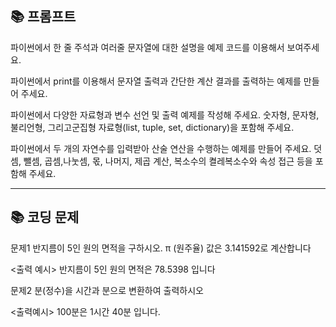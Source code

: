 ## 📚 프롬프트

파이썬에서 한 줄 주석과 여러줄 문자열에 대한 설명을 예제 코드를 이용해서 보여주세요.

파이썬에서 print를 이용해서 문자열 출력과 간단한 계산 결과를 출력하는 예제를 만들어 주세요.

파이썬에서 다양한 자료형과 변수 선언 및 출력 예제를 작성해 주세요. 숫자형, 문자형, 불리언형, 그리고군집형 자료형(list, tuple, set, dictionary)을 포함해 주세요.

파이썬에서 두 개의 자연수를 입력받아 산술 연산을 수행하는 예제를 만들어 주세요. 덧셈, 뺄셈, 곱셈,나눗셈, 몫, 나머지, 제곱 계산, 복소수의 켤레복소수와 속성 접근 등을 포함해 주세요.


---

## 📚 코딩 문제

문제1
반지름이 5인 원의 면적을 구하시오.
π (원주율) 값은 3.141592로 계산합니다

<출력 예시>
반지름이 5인 원의 면적은 78.5398 입니다


문제2
분(정수)을  시간과 분으로 변환하여 출력하시오

<출력예시>
100분은 1시간 40분 입니다.
